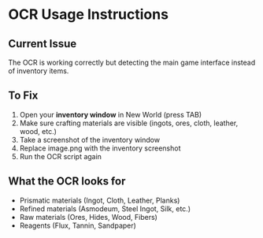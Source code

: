 # OCR Usage Instructions

## Current Issue
The OCR is working correctly but detecting the main game interface instead of inventory items.

## To Fix
1. Open your **inventory window** in New World (press TAB)
2. Make sure crafting materials are visible (ingots, ores, cloth, leather, wood, etc.)
3. Take a screenshot of the inventory window
4. Replace image.png with the inventory screenshot
5. Run the OCR script again

## What the OCR looks for
- Prismatic materials (Ingot, Cloth, Leather, Planks)
- Refined materials (Asmodeum, Steel Ingot, Silk, etc.)
- Raw materials (Ores, Hides, Wood, Fibers)
- Reagents (Flux, Tannin, Sandpaper)